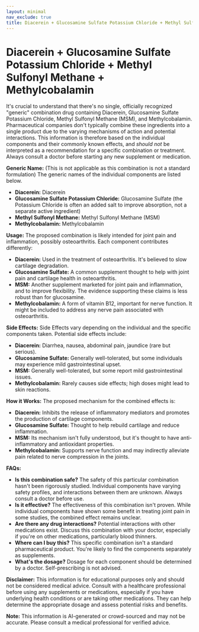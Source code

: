 ```yaml
---
layout: minimal
nav_exclude: true
title: Diacerein + Glucosamine Sulfate Potassium Chloride + Methyl Sulfonyl Methane + Methylcobalamin
---
```


# Diacerein + Glucosamine Sulfate Potassium Chloride + Methyl Sulfonyl Methane + Methylcobalamin

It's crucial to understand that there's no single, officially recognized "generic" combination drug containing Diacerein, Glucosamine Sulfate Potassium Chloride, Methyl Sulfonyl Methane (MSM), and Methylcobalamin.  Pharmaceutical companies don't typically combine these ingredients into a single product due to the varying mechanisms of action and potential interactions.  This information is therefore based on the individual components and their commonly known effects, and *should not* be interpreted as a recommendation for a specific combination or treatment.  Always consult a doctor before starting any new supplement or medication.

**Generic Name:**  (This is not applicable as this combination is not a standard formulation)  The generic names of the individual components are listed below.

* **Diacerein:** Diacerein
* **Glucosamine Sulfate Potassium Chloride:** Glucosamine Sulfate (the Potassium Chloride is often an added salt to improve absorption, not a separate active ingredient)
* **Methyl Sulfonyl Methane:** Methyl Sulfonyl Methane (MSM)
* **Methylcobalamin:** Methylcobalamin


**Usage:**  The proposed combination is likely intended for joint pain and inflammation, possibly osteoarthritis. Each component contributes differently:

* **Diacerein:**  Used in the treatment of osteoarthritis.  It's believed to slow cartilage degradation.
* **Glucosamine Sulfate:** A common supplement thought to help with joint pain and cartilage health in osteoarthritis.
* **MSM:**  Another supplement marketed for joint pain and inflammation, and to improve flexibility. The evidence supporting these claims is less robust than for glucosamine.
* **Methylcobalamin:** A form of vitamin B12, important for nerve function.  It might be included to address any nerve pain associated with osteoarthritis.

**Side Effects:**  Side Effects vary depending on the individual and the specific components taken. Potential side effects include:

* **Diacerein:** Diarrhea, nausea, abdominal pain,  jaundice (rare but serious).
* **Glucosamine Sulfate:** Generally well-tolerated, but some individuals may experience mild gastrointestinal upset.
* **MSM:**  Generally well-tolerated, but some report mild gastrointestinal issues.
* **Methylcobalamin:** Rarely causes side effects; high doses might lead to skin reactions.

**How it Works:** The proposed mechanism for the combined effects is:

* **Diacerein:** Inhibits the release of inflammatory mediators and promotes the production of cartilage components.
* **Glucosamine Sulfate:**  Thought to help rebuild cartilage and reduce inflammation.
* **MSM:** Its mechanism isn't fully understood, but it's thought to have anti-inflammatory and antioxidant properties.
* **Methylcobalamin:** Supports nerve function and may indirectly alleviate pain related to nerve compression in the joints.

**FAQs:**

* **Is this combination safe?**  The safety of this particular combination hasn't been rigorously studied.  Individual components have varying safety profiles, and interactions between them are unknown.  Always consult a doctor before use.
* **Is it effective?** The effectiveness of this combination isn't proven.  While individual components have shown some benefit in treating joint pain in some studies, the combined effect remains unclear.
* **Are there any drug interactions?**  Potential interactions with other medications exist.  Discuss this combination with your doctor, especially if you're on other medications, particularly blood thinners.
* **Where can I buy this?** This specific combination isn't a standard pharmaceutical product.  You're likely to find the components separately as supplements.
* **What's the dosage?**  Dosage for each component should be determined by a doctor.  Self-prescribing is not advised.

**Disclaimer:** This information is for educational purposes only and should not be considered medical advice. Consult with a healthcare professional before using any supplements or medications, especially if you have underlying health conditions or are taking other medications.  They can help determine the appropriate dosage and assess potential risks and benefits.


**Note:** This information is AI-generated or crowd-sourced and may not be accurate. Please consult a medical professional for verified advice.